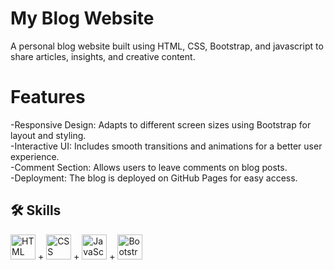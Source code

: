 # My Blog Website
A personal blog website built using HTML, CSS, Bootstrap, and javascript to share articles, insights, and creative content.

# Features
-Responsive Design: Adapts to different screen sizes using Bootstrap for layout and styling.<br>
-Interactive UI: Includes smooth transitions and animations for a better user experience.<br>
-Comment Section: Allows users to leave comments on blog posts.<br>
-Deployment: The blog is deployed on GitHub Pages for easy access.

## 🛠 Skills

  <img src="https://cdn.jsdelivr.net/gh/devicons/devicon/icons/html5/html5-original.svg" alt="HTML" width="40" height="40"/> + <img src="https://cdn.jsdelivr.net/gh/devicons/devicon/icons/css3/css3-original.svg" alt="CSS" width="40" height="40"/> + <img src="https://cdn.jsdelivr.net/gh/devicons/devicon/icons/javascript/javascript-original.svg" alt="JavaScript" width="40" height="40"/> + <img src="https://cdn.jsdelivr.net/gh/devicons/devicon/icons/bootstrap/bootstrap-original.svg" alt="Bootstrap" width="40" height="40"/>
